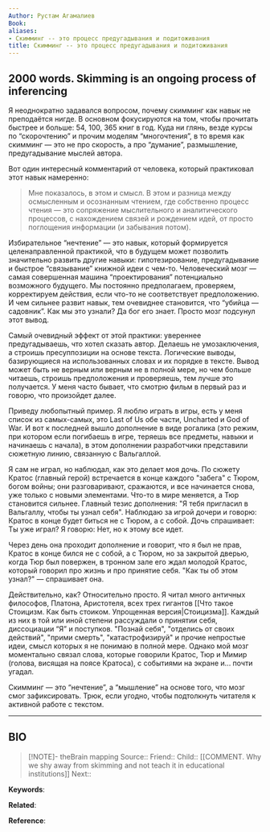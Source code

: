 ```yaml
---
Author: Рустам Агамалиев
Book: 
aliases:
- Скимминг -- это процесс предугадывания и подитоживания
title: Скимминг -- это процесс предугадывания и подитоживания
---
```

## 2000 words. Skimming is an ongoing process of inferencing

Я неоднократно задавался вопросом, почему скимминг как навык не преподаётся нигде. В основном фокусируются на том, чтобы прочитать быстрее и больше: 54, 100, 365 книг в год. Куда ни глянь, везде курсы по “скорочтению” и прочим моделям “многочтения”, в то время как скимминг — это не про скорость, а про “думание”, размышление, предугадывание мыслей автора.

Вот один интересный комментарий от человека, который практиковал этот навык намеренно:

> Мне показалось, в этом и смысл. В этом и разница между осмысленным и осознанным чтением, где собственно процесс чтения — это сопряжение мыслительного и аналитического процессов, с нахождением связей и рождением идей, от просто поглощения информации (и забывания потом).

Избирательное “нечтение” — это навык, который формируется целенаправленной практикой, что в будущем может позволить значительно развить другие навыки: гипотезирование, предугадывание и быстрое “связывание” книжной идеи с чем-то. Человеческий мозг — самая совершенная машина “проектирования” потенциально возможного будущего. Мы постоянно предполагаем, проверяем, корректируем действия, если что-то не соответствует предположению. И чем сильнее развит навык, тем очевиднее становится, что “убийца — садовник”. Как мы это узнали? Да бог его знает. Просто мозг подсунул этот вывод.

Самый очевидный эффект от этой практики: увереннее предугадываешь, что хотел сказать автор. Делаешь не умозаключения, а строишь пресуппозиции на основе текста. Логические выводы, базирующиеся на использованных словах и их порядке в тексте. Вывод может быть не верным или верным не в полной мере, но чем больше читаешь, строишь предположения и проверяешь, тем лучше это получается. У меня часто бывает, что смотрю фильм в первый раз и говорю, что произойдет далее.

Приведу любопытный пример. Я люблю играть в игры, есть у меня список из самых-самых, это Last of Us обе части, Uncharted и God of War. И вот к последней вышло дополнение в виде рогалика (это режим, при котором если погибаешь в игре, теряешь все предметы, навыки и начинаешь с начала), в этом дополнении разработчики представили сюжетную линию, связанную с Вальгаллой.

Я сам не играл, но наблюдал, как это делает моя дочь. По сюжету Кратос (главный герой) встречается в конце каждого "забега" с Тюром, богом войны; они разговаривают, сражаются, и все начинается снова, уже только с новыми элементами. Что-то в мире меняется, а Тюр становится сильнее. Главный тезис дополнения: "Я тебя пригласил в Вальгаллу, чтобы ты узнал себя". Наблюдаю за игрой дочери и говорю: Кратос в конце будет биться не с Тюром, а с собой. Дочь спрашивает: Ты уже играл? Я говорю: Нет, но к этому все идет.

Через день она проходит дополнение и говорит, что я был не прав, Кратос в конце бился не с собой, а с Тюром, но за закрытой дверью, когда Тюр был повержен, в тронном зале его ждал молодой Кратос, который говорил про жизнь и про принятие себя. "Как ты об этом узнал?" — спрашивает она.

Действительно, как? Относительно просто. Я читал много античных философов, Платона, Аристотеля, всех трех гигантов [[Что такое Стоицизм. Как быть стоиком. Упрощенная версия|Стоицизма]]. Каждый из них в той или иной степени рассуждали о принятии себя, диссоциации “Я” и поступков. "Познай себя", "отделись от своих действий", "прими смерть", "катастрофизируй" и прочие непростые идеи, смысл которых я не понимаю в полной мере. Однако мой мозг моментально связал слова, которые говорили Кратос, Тюр и Мимир (голова, висящая на поясе Кратоса), с событиями на экране и... почти угадал.

Скимминг — это “нечтение”, а “мышление” на основе того, что мозг смог зафиксировать. Трюк, если угодно, чтобы подтолкнуть читателя к активной работе с текстом.

***
## BIO
> [!NOTE]- theBrain mapping
> Source::
> Friend::
> Child:: [[COMMENT. Why we shy away from skimming and not teach it in educational institutions]]
> Next::

**Keywords**:

**Related**:

**Reference**: 